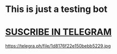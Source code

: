 # This is just a testing bot 
# [SUSCRIBE IN TELEGRAM](https://t.me/status4us)
https://telegra.ph/file/1d8176f22e150bebb5229.jpg
